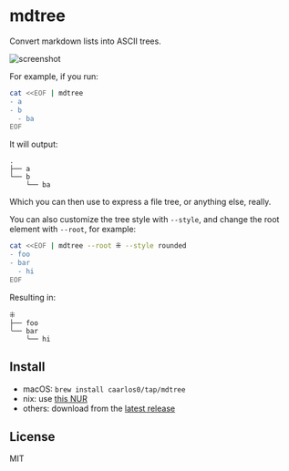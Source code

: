 # mdtree

Convert markdown lists into ASCII trees.

![screenshot](https://github.com/user-attachments/assets/e233ad76-2ee1-4395-a8be-88fabc551b67)

For example, if you run:

```bash
cat <<EOF | mdtree
- a
- b
  - ba
EOF
```

It will output:

```
.
├── a
└── b
    └── ba
```

Which you can then use to express a file tree, or anything else, really.

You can also customize the tree style with `--style`, and change the root
element with `--root`, for example:

```bash
cat <<EOF | mdtree --root ⁜ --style rounded
- foo
- bar
  - hi
EOF
```

Resulting in:

```
⁜
├── foo
╰── bar
    ╰── hi
```

## Install

- macOS: `brew install caarlos0/tap/mdtree`
- nix: use [this NUR](https://github.com/caarlos0/nur)
- others: download from the [latest release](https://github.com/caarlos0/mdtree/releases/latest)

## License

MIT
